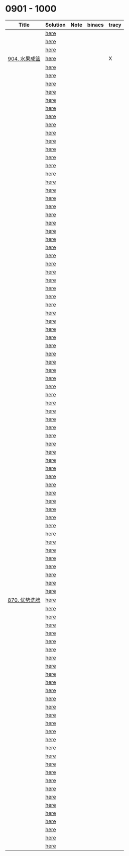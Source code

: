 # 0901 - 1000



| Title                                                        | Solution                 | Note | binacs | tracy |
| ------------------------------------------------------------ | ------------------------ | ---- | ------ | ----- |
|                                                              | [here](./0901/README.md) |      |        |       |
|                                                              | [here](./0902/README.md) |      |        |       |
|                                                              | [here](./0903/README.md) |      |        |       |
| [904. 水果成篮](https://leetcode.cn/problems/fruit-into-baskets/) | [here](./0904/README.md) |      |        | X     |
|                                                              | [here](./0905/README.md) |      |        |       |
|                                                              | [here](./0906/README.md) |      |        |       |
|                                                              | [here](./0907/README.md) |      |        |       |
|                                                              | [here](./0908/README.md) |      |        |       |
|                                                              | [here](./0909/README.md) |      |        |       |
|                                                              | [here](./0910/README.md) |      |        |       |
|                                                              | [here](./0911/README.md) |      |        |       |
|                                                              | [here](./0912/README.md) |      |        |       |
|                                                              | [here](./0913/README.md) |      |        |       |
|                                                              | [here](./0914/README.md) |      |        |       |
|                                                              | [here](./0915/README.md) |      |        |       |
|                                                              | [here](./0916/README.md) |      |        |       |
|                                                              | [here](./0917/README.md) |      |        |       |
|                                                              | [here](./0918/README.md) |      |        |       |
|                                                              | [here](./0919/README.md) |      |        |       |
|                                                              | [here](./0920/README.md) |      |        |       |
|                                                              | [here](./0921/README.md) |      |        |       |
|                                                              | [here](./0922/README.md) |      |        |       |
|                                                              | [here](./0923/README.md) |      |        |       |
|                                                              | [here](./0924/README.md) |      |        |       |
|                                                              | [here](./0925/README.md) |      |        |       |
|                                                              | [here](./0926/README.md) |      |        |       |
|                                                              | [here](./0927/README.md) |      |        |       |
|                                                              | [here](./0928/README.md) |      |        |       |
|                                                              | [here](./0929/README.md) |      |        |       |
|                                                              | [here](./0930/README.md) |      |        |       |
|                                                              | [here](./0931/README.md) |      |        |       |
|                                                              | [here](./0932/README.md) |      |        |       |
|                                                              | [here](./0933/README.md) |      |        |       |
|                                                              | [here](./0934/README.md) |      |        |       |
|                                                              | [here](./0935/README.md) |      |        |       |
|                                                              | [here](./0936/README.md) |      |        |       |
|                                                              | [here](./0937/README.md) |      |        |       |
|                                                              | [here](./0938/README.md) |      |        |       |
|                                                              | [here](./0939/README.md) |      |        |       |
|                                                              | [here](./0940/README.md) |      |        |       |
|                                                              | [here](./0941/README.md) |      |        |       |
|                                                              | [here](./0942/README.md) |      |        |       |
|                                                              | [here](./0943/README.md) |      |        |       |
|                                                              | [here](./0944/README.md) |      |        |       |
|                                                              | [here](./0945/README.md) |      |        |       |
|                                                              | [here](./0946/README.md) |      |        |       |
|                                                              | [here](./0947/README.md) |      |        |       |
|                                                              | [here](./0948/README.md) |      |        |       |
|                                                              | [here](./0949/README.md) |      |        |       |
|                                                              | [here](./0950/README.md) |      |        |       |
|                                                              | [here](./0951/README.md) |      |        |       |
|                                                              | [here](./0952/README.md) |      |        |       |
|                                                              | [here](./0953/README.md) |      |        |       |
|                                                              | [here](./0954/README.md) |      |        |       |
|                                                              | [here](./0955/README.md) |      |        |       |
|                                                              | [here](./0956/README.md) |      |        |       |
|                                                              | [here](./0957/README.md) |      |        |       |
|                                                              | [here](./0958/README.md) |      |        |       |
|                                                              | [here](./0959/README.md) |      |        |       |
|                                                              | [here](./0960/README.md) |      |        |       |
|                                                              | [here](./0961/README.md) |      |        |       |
|                                                              | [here](./0962/README.md) |      |        |       |
|                                                              | [here](./0963/README.md) |      |        |       |
|                                                              | [here](./0964/README.md) |      |        |       |
|                                                              | [here](./0965/README.md) |      |        |       |
|                                                              | [here](./0966/README.md) |      |        |       |
|                                                              | [here](./0967/README.md) |      |        |       |
|                                                              | [here](./0968/README.md) |      |        |       |
|                                                              | [here](./0969/README.md) |      |        |       |
| [870. 优势洗牌](https://leetcode.cn/problems/advantage-shuffle/) | [here](./0970/README.md) |      |        |       |
|                                                              | [here](./0971/README.md) |      |        |       |
|                                                              | [here](./0972/README.md) |      |        |       |
|                                                              | [here](./0973/README.md) |      |        |       |
|                                                              | [here](./0974/README.md) |      |        |       |
|                                                              | [here](./0975/README.md) |      |        |       |
|                                                              | [here](./0976/README.md) |      |        |       |
|                                                              | [here](./0977/README.md) |      |        |       |
|                                                              | [here](./0978/README.md) |      |        |       |
|                                                              | [here](./0979/README.md) |      |        |       |
|                                                              | [here](./0980/README.md) |      |        |       |
|                                                              | [here](./0981/README.md) |      |        |       |
|                                                              | [here](./0982/README.md) |      |        |       |
|                                                              | [here](./0983/README.md) |      |        |       |
|                                                              | [here](./0984/README.md) |      |        |       |
|                                                              | [here](./0985/README.md) |      |        |       |
|                                                              | [here](./0986/README.md) |      |        |       |
|                                                              | [here](./0987/README.md) |      |        |       |
|                                                              | [here](./0988/README.md) |      |        |       |
|                                                              | [here](./0989/README.md) |      |        |       |
|                                                              | [here](./0990/README.md) |      |        |       |
|                                                              | [here](./0991/README.md) |      |        |       |
|                                                              | [here](./0992/README.md) |      |        |       |
|                                                              | [here](./0993/README.md) |      |        |       |
|                                                              | [here](./0994/README.md) |      |        |       |
|                                                              | [here](./0995/README.md) |      |        |       |
|                                                              | [here](./0996/README.md) |      |        |       |
|                                                              | [here](./0997/README.md) |      |        |       |
|                                                              | [here](./0998/README.md) |      |        |       |
|                                                              | [here](./0999/README.md) |      |        |       |
|                                                              | [here](./1000/README.md) |      |        |       |

